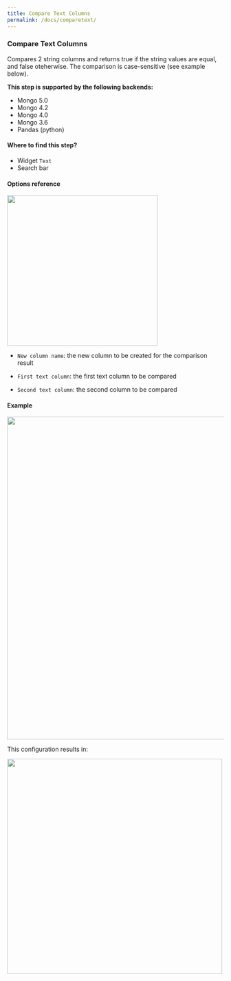 ```yaml
---
title: Compare Text Columns
permalink: /docs/comparetext/
---
```


### Compare Text Columns

Compares 2 string columns and returns true if the string values are equal,
and false oteherwise.
The comparison is case-sensitive (see example below).

**This step is supported by the following backends:**

- Mongo 5.0
- Mongo 4.2
- Mongo 4.0
- Mongo 3.6
- Pandas (python)

#### Where to find this step?

- Widget `Text`
- Search bar

#### Options reference

<img src="../../img/docs/user-interface/comparetext_step_form.jpg" width="350" />

- `New column name`: the new column to be created for the comparison result

- `First text column`: the first text column to be compared

- `Second text column`: the second column to be compared

#### Example

<img src="../../img/docs/user-interface/comparetext_example_conf.jpg" width="750" />

This configuration results in:

<img src="../../img/docs/user-interface/comparetext_example_result.jpg" width="500" />
